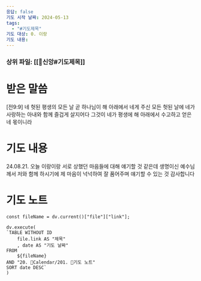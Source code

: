```yaml
---
응답: false
기도 시작 날짜: 2024-05-13
tags:
  - "#기도제목"
기도 대상: 0. 이랑
기도 내용:
---
```

### 상위 파일: [[🧭신앙#기도제목]]

# 받은 말씀
[전9:9] 네 헛된 평생의 모든 날 곧 하나님이 해 아래에서 네게 주신 모든 헛된 날에 네가 사랑하는 아내와 함께 즐겁게 살지어다 그것이 네가 평생에 해 아래에서 수고하고 얻은 네 몫이니라

# 기도 내용
24.08.21.
오늘 이랑이랑 서로 상했던 마음들에 대해 얘기할 것 같은데 생명이신 예수님께서 저와 함께 하시기에 제 마음이 넉넉하여 잘 품어주며 얘기할 수 있는 것 감사합니다

# 기도 노트
```dataviewjs
const fileName = dv.current()["file"]["link"];

dv.execute(
`TABLE WITHOUT ID
	file.link AS "제목"
	, date AS "기도 날짜"
FROM
	${fileName}
AND "20. 📅Calendar/201. 🙏기도 노트"
SORT date DESC`
)
```

